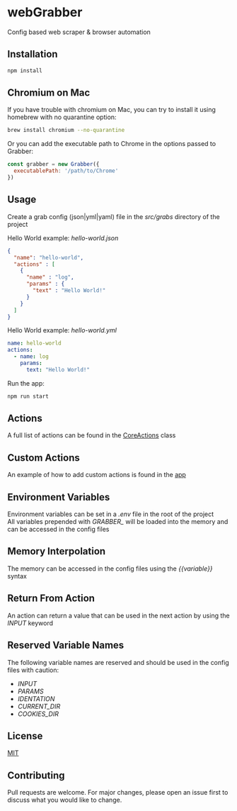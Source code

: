 # webGrabber
Config based web scraper & browser automation

## Installation

```bash
npm install
```

## Chromium on Mac

If you have trouble with chromium on Mac, you can try to install it using homebrew with no quarantine option:

```bash
brew install chromium --no-quarantine
```

Or you can add the executable path to Chrome in the options passed to Grabber:

```js
const grabber = new Grabber({
  executablePath: '/path/to/Chrome'
})
```

## Usage
Create a grab config (json|yml|yaml) file in the *src/grabs* directory of the project

Hello World example: *hello-world.json*

```json
{
  "name": "hello-world",
  "actions" : [
    {
      "name" : "log",
      "params" : {
        "text" : "Hello World!"
      }
    }
  ]
}
```

Hello World example: *hello-world.yml*

```yml
name: hello-world
actions:
  - name: log
    params:
      text: "Hello World!"
```

Run the app: 
```bash
npm run start
```

## Actions
A full list of actions can be found in the [CoreActions](src/classes/CoreActions.js) class

## Custom Actions
An example of how to add custom actions is found in the [app](app.js)

## Environment Variables
Environment variables can be set in a *.env* file in the root of the project<br>
All variables prepended with *GRABBER_* will be loaded into the memory and can be accessed in the config files

## Memory Interpolation
The memory can be accessed in the config files using the *{{variable}}* syntax

## Return From Action
An action can return a value that can be used in the next action by using the *INPUT* keyword

## Reserved Variable Names
The following variable names are reserved and should be used in the config files with caution:
- *INPUT*
- *PARAMS*
- *IDENTATION*
- *CURRENT_DIR*
- *COOKIES_DIR*

## License
[MIT](https://choosealicense.com/licenses/mit/)

## Contributing
Pull requests are welcome. For major changes, please open an issue first to discuss what you would like to change.